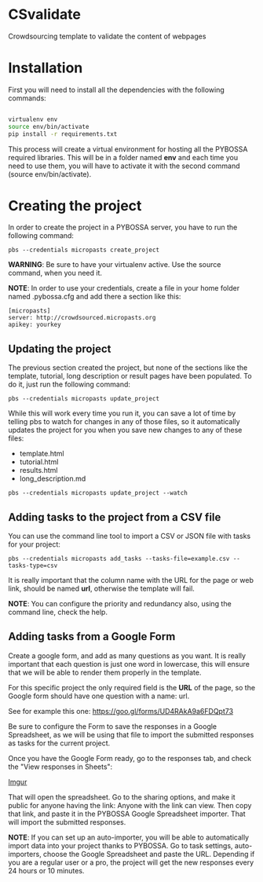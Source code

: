 # CSvalidate
Crowdsourcing template to validate the content of webpages 

# Installation

First you will need to install all the dependencies with the following commands:

```bash

virtualenv env
source env/bin/activate
pip install -r requirements.txt
```

This process will create a virtual environment for hosting all the PYBOSSA required libraries. This will be in a folder named **env** and each time you need to use them, you will have to activate it with the second command (source env/bin/activate).

# Creating the project

In order to create the project in a PYBOSSA server, you have to run the following command:

```
pbs --credentials micropasts create_project
```

**WARNING**: Be sure to have your virtualenv active. Use the source command, when you need it.


**NOTE**: In order to use your credentials, create a file in your home folder named .pybossa.cfg and add there a section like this:

```
[micropasts]
server: http://crowdsourced.micropasts.org
apikey: yourkey

```

## Updating the project

The previous section created the project, but none of the sections like the template, tutorial, long description or result pages have been populated. To do it, just run the following command:

```
pbs --credentials micropasts update_project
```

While this will work every time you run it, you can save a lot of time by telling pbs to watch for changes in any of those files, so it automatically updates the project for you when you save new changes to any of these files:

*  template.html
*  tutorial.html
*  results.html
*  long_description.md

```
pbs --credentials micropasts update_project --watch
```

## Adding tasks to the project from a CSV file

You can use the command line tool to import a CSV or JSON file with tasks for your project:

```
pbs --credentials micropasts add_tasks --tasks-file=example.csv --tasks-type=csv

```

It is really important that the column name with the URL for the page or web link, should be named **url**, otherwise the template will fail. 

**NOTE**: You can configure the priority and redundancy also, using the command line, check the help.

## Adding tasks from a Google Form

Create a google form, and add as many questions as you want. It is really important that each question is just one word in lowercase, this will ensure that we will be able to render them properly in the template.

For this specific project the only required field is the **URL** of the page, so the Google form should have one question with a name: url.

See for example this one: https://goo.gl/forms/UD4RAkA9a6FDQpt73


Be sure to configure the Form to save the responses in a Google Spreadsheet, as we will be using that file to import the submitted responses as tasks for the current project.

Once you have the Google Form ready, go to the responses tab, and check the "View responses in Sheets":

[Imgur](http://i.imgur.com/z71C3Aq.png)

That will open the spreadsheet. Go to the sharing options, and make it public for anyone having the link: Anyone with the link can view. Then copy that link, and paste it in the PYBOSSA Google Spreadsheet importer. That will import the submitted responses.

**NOTE**: If you can set up an auto-importer, you will be able to automatically import data into your project thanks to PYBOSSA. Go to task settings, auto-importers, choose the Google Spreadsheet and paste the URL. Depending if you are a regular user or a pro, the project will get the new responses every 24 hours or 10 minutes.


